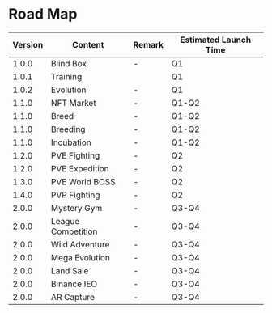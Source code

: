# Road Map

| Version | Content            | Remark | Estimated Launch Time |
| ------- | ------------------ | ------ | --------------------- |
| 1.0.0   | Blind Box          | -      | Q1                    |
| 1.0.1   | Training           |        | Q1                    |
| 1.0.2   | Evolution          | -      | Q1                    |
| 1.1.0   | NFT Market         | -      | Q1-Q2                 |
| 1.1.0   | Breed              | -      | Q1-Q2                 |
| 1.1.0   | Breeding           | -      | Q1-Q2                 |
| 1.1.0   | Incubation         | -      | Q1-Q2                 |
| 1.2.0   | PVE Fighting       | -      | Q2                    |
| 1.2.0   | PVE Expedition     | -      | Q2                    |
| 1.3.0   | PVE World BOSS     | -      | Q2                    |
| 1.4.0   | PVP Fighting       | -      | Q2                    |
| 2.0.0   | Mystery Gym        | -      | Q3-Q4                 |
| 2.0.0   | League Competition | -      | Q3-Q4                 |
| 2.0.0   | Wild Adventure     | -      | Q3-Q4                 |
| 2.0.0   | Mega Evolution     | -      | Q3-Q4                 |
| 2.0.0   | Land Sale          | -      | Q3-Q4                 |
| 2.0.0   | Binance IEO        | -      | Q3-Q4                 |
| 2.0.0   | AR Capture         | -      | Q3-Q4                 |

